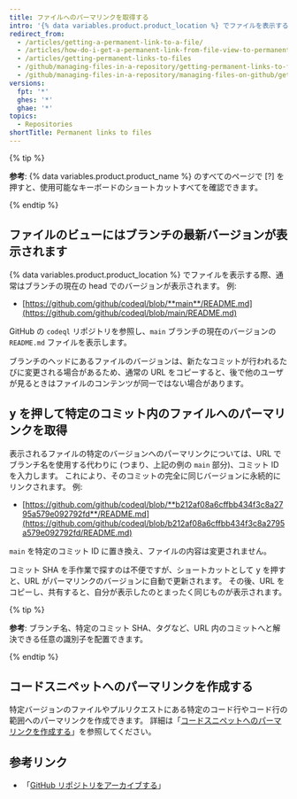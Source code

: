```yaml
---
title: ファイルへのパーマリンクを取得する
intro: '{% data variables.product.product_location %} でファイルを表示する際に y キーを押すと、URL を、表示されているファイルと完全に同じバージョンへのパーマリンクへと更新できます。'
redirect_from:
  - /articles/getting-a-permanent-link-to-a-file/
  - /articles/how-do-i-get-a-permanent-link-from-file-view-to-permanent-blob-url/
  - /articles/getting-permanent-links-to-files
  - /github/managing-files-in-a-repository/getting-permanent-links-to-files
  - /github/managing-files-in-a-repository/managing-files-on-github/getting-permanent-links-to-files
versions:
  fpt: '*'
  ghes: '*'
  ghae: '*'
topics:
  - Repositories
shortTitle: Permanent links to files
---
```


{% tip %}

**参考**: {% data variables.product.product_name %} のすべてのページで [?] を押すと、使用可能なキーボードのショートカットすべてを確認できます。

{% endtip %}

## ファイルのビューにはブランチの最新バージョンが表示されます

{% data variables.product.product_location %} でファイルを表示する際、通常はブランチの現在の head でのバージョンが表示されます。  例:

* [https://github.com/github/codeql/blob/**main**/README.md](https://github.com/github/codeql/blob/main/README.md)

GitHub の `codeql` リポジトリを参照し、`main` ブランチの現在のバージョンの `README.md` ファイルを表示します。

ブランチのヘッドにあるファイルのバージョンは、新たなコミットが行われるたびに変更される場合があるため、通常の URL をコピーすると、後で他のユーザが見るときはファイルのコンテンツが同一ではない場合があります。

## <kbd>y</kbd> を押して特定のコミット内のファイルへのパーマリンクを取得

表示されるファイルの特定のバージョンへのパーマリンクについては、URL でブランチ名を使用する代わりに (つまり、上記の例の `main` 部分)、コミット ID を入力します。  これにより、そのコミットの完全に同じバージョンに永続的にリンクされます。  例:

* [https://github.com/github/codeql/blob/**b212af08a6cffbb434f3c8a2795a579e092792fd**/README.md](https://github.com/github/codeql/blob/b212af08a6cffbb434f3c8a2795a579e092792fd/README.md)

`main` を特定のコミット ID に置き換え、ファイルの内容は変更されません。

コミット SHA を手作業で探すのは不便ですが、ショートカットとして <kbd>y</kbd> を押すと、URL がパーマリンクのバージョンに自動で更新されます。  その後、URL をコピーし、共有すると、自分が表示したのとまったく同じものが表示されます。

{% tip %}

**参考**: ブランチ名、特定のコミット SHA、タグなど、URL 内のコミットへと解決できる任意の識別子を配置できます。

{% endtip %}

## コードスニペットへのパーマリンクを作成する

特定バージョンのファイルやプルリクエストにある特定のコード行やコード行の範囲へのパーマリンクを作成できます。 詳細は「[コードスニペットへのパーマリンクを作成する](/articles/creating-a-permanent-link-to-a-code-snippet/)」を参照してください。

## 参考リンク

- 「[GitHub リポジトリをアーカイブする](/articles/archiving-a-github-repository)」

